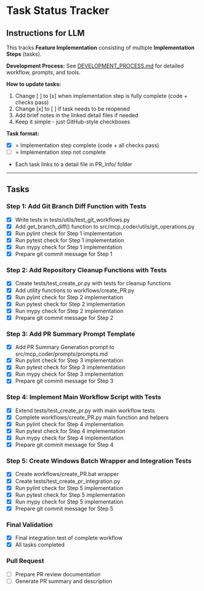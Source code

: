 # Task Status Tracker

## Instructions for LLM

This tracks **Feature Implementation** consisting of multiple **Implementation Steps** (tasks).

**Development Process:** See [DEVELOPMENT_PROCESS.md](./DEVELOPMENT_PROCESS.md) for detailed workflow, prompts, and tools.

**How to update tasks:**
1. Change [ ] to [x] when implementation step is fully complete (code + checks pass)
2. Change [x] to [ ] if task needs to be reopened
3. Add brief notes in the linked detail files if needed
4. Keep it simple - just GitHub-style checkboxes

**Task format:**
- [x] = Implementation step complete (code + all checks pass)
- [ ] = Implementation step not complete
- Each task links to a detail file in PR_Info/ folder

---

## Tasks

### Step 1: Add Git Branch Diff Function with Tests
- [x] Write tests in tests/utils/test_git_workflows.py
- [x] Add get_branch_diff() function to src/mcp_coder/utils/git_operations.py
- [x] Run pylint check for Step 1 implementation
- [x] Run pytest check for Step 1 implementation  
- [x] Run mypy check for Step 1 implementation
- [x] Prepare git commit message for Step 1

### Step 2: Add Repository Cleanup Functions with Tests
- [x] Create tests/test_create_pr.py with tests for cleanup functions
- [x] Add utility functions to workflows/create_PR.py
- [x] Run pylint check for Step 2 implementation
- [x] Run pytest check for Step 2 implementation
- [x] Run mypy check for Step 2 implementation
- [x] Prepare git commit message for Step 2

### Step 3: Add PR Summary Prompt Template
- [x] Add PR Summary Generation prompt to src/mcp_coder/prompts/prompts.md
- [x] Run pylint check for Step 3 implementation
- [x] Run pytest check for Step 3 implementation
- [x] Run mypy check for Step 3 implementation
- [x] Prepare git commit message for Step 3

### Step 4: Implement Main Workflow Script with Tests
- [x] Extend tests/test_create_pr.py with main workflow tests
- [x] Complete workflows/create_PR.py main function and helpers
- [x] Run pylint check for Step 4 implementation
- [x] Run pytest check for Step 4 implementation
- [x] Run mypy check for Step 4 implementation
- [x] Prepare git commit message for Step 4

### Step 5: Create Windows Batch Wrapper and Integration Tests
- [x] Create workflows/create_PR.bat wrapper
- [x] Create tests/test_create_pr_integration.py
- [x] Run pylint check for Step 5 implementation
- [x] Run pytest check for Step 5 implementation
- [x] Run mypy check for Step 5 implementation
- [x] Prepare git commit message for Step 5

### Final Validation
- [x] Final integration test of complete workflow
- [x] All tasks completed

### Pull Request
- [ ] Prepare PR review documentation
- [ ] Generate PR summary and description
